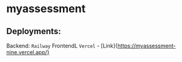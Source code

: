 # myassessment

## Deployments:
Backend: `Railway`
FrontendL `Vercel` - [Link]{https://myassessment-nine.vercel.app/}
